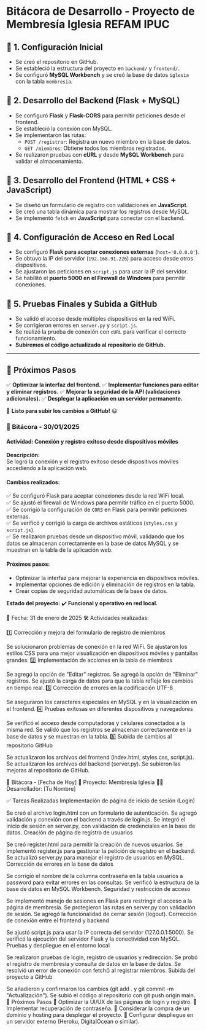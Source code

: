 # Bitácora de Desarrollo - Proyecto de Membresía Iglesia REFAM IPUC

## **📌 1. Configuración Inicial**
- Se creó el repositorio en GitHub.
- Se estableció la estructura del proyecto en `backend/` y `frontend/`.
- Se configuró **MySQL Workbench** y se creó la base de datos `iglesia` con la tabla `membresia`.

## **📌 2. Desarrollo del Backend (Flask + MySQL)**
- Se configuró **Flask** y **Flask-CORS** para permitir peticiones desde el frontend.
- Se estableció la conexión con MySQL.
- Se implementaron las rutas:
  - `POST /registrar`: Registra un nuevo miembro en la base de datos.
  - `GET /miembros`: Obtiene todos los miembros registrados.
- Se realizaron pruebas con **cURL** y desde **MySQL Workbench** para validar el almacenamiento.

## **📌 3. Desarrollo del Frontend (HTML + CSS + JavaScript)**
- Se diseñó un formulario de registro con validaciones en **JavaScript**.
- Se creó una tabla dinámica para mostrar los registros desde MySQL.
- Se implementó `fetch` en **JavaScript** para conectar con el backend.

## **📌 4. Configuración de Acceso en Red Local**
- Se configuró **Flask para aceptar conexiones externas** (`host='0.0.0.0'`).
- Se obtuvo la IP del servidor (`192.168.91.226`) para acceso desde otros dispositivos.
- Se ajustaron las peticiones en `script.js` para usar la IP del servidor.
- Se habilitó el **puerto 5000 en el Firewall de Windows** para permitir conexiones.

## **📌 5. Pruebas Finales y Subida a GitHub**
- Se validó el acceso desde múltiples dispositivos en la red WiFi.
- Se corrigieron errores en `server.py` y `script.js`.
- Se realizó la prueba de conexión con `cURL` para verificar el correcto funcionamiento.
- **Subiremos el código actualizado al repositorio de GitHub.**

---

## **📌 Próximos Pasos**
✅ **Optimizar la interfaz del frontend.**
✅ **Implementar funciones para editar y eliminar registros.**
✅ **Mejorar la seguridad de la API (validaciones adicionales).**
✅ **Desplegar la aplicación en un servidor permanente.**

🚀 **Listo para subir los cambios a GitHub!** 😃

### 📌 Bitácora - 30/01/2025  

#### **Actividad: Conexión y registro exitoso desde dispositivos móviles**  

**Descripción:**  
Se logró la conexión y el registro exitoso desde dispositivos móviles accediendo a la aplicación web.  

#### **Cambios realizados:**  
✅ Se configuró Flask para aceptar conexiones desde la red WiFi local.  
✅ Se ajustó el firewall de Windows para permitir tráfico en el puerto 5000.  
✅ Se corrigió la configuración de `CORS` en Flask para permitir peticiones externas.  
✅ Se verificó y corrigió la carga de archivos estáticos (`styles.css` y `script.js`).  
✅ Se realizaron pruebas desde un dispositivo móvil, validando que los datos se almacenan correctamente en la base de datos MySQL y se muestran en la tabla de la aplicación web.  

#### **Próximos pasos:**  
- Optimizar la interfaz para mejorar la experiencia en dispositivos móviles.  
- Implementar opciones de edición y eliminación de registros en la tabla.  
- Crear copias de seguridad automáticas de la base de datos.  

**Estado del proyecto:** ✔️ **Funcional y operativo en red local.**  

📅 Fecha: 31 de enero de 2025
🛠️ Actividades realizadas:

1️⃣ Corrección y mejora del formulario de registro de miembros

Se solucionaron problemas de conexión en la red WiFi.
Se ajustaron los estilos CSS para una mejor visualización en dispositivos móviles y pantallas grandes.
2️⃣ Implementación de acciones en la tabla de miembros

Se agregó la opción de "Editar" registros.
Se agregó la opción de "Eliminar" registros.
Se ajustó la carga de datos para que la tabla refleje los cambios en tiempo real.
3️⃣ Corrección de errores en la codificación UTF-8

Se aseguraron los caracteres especiales en MySQL y en la visualización en el frontend.
4️⃣ Pruebas exitosas en diferentes dispositivos y navegadores

Se verificó el acceso desde computadoras y celulares conectados a la misma red.
Se validó que los registros se almacenan correctamente en la base de datos y se muestran en la tabla.
5️⃣ Subida de cambios al repositorio GitHub

Se actualizaron los archivos del frontend (index.html, styles.css, script.js).
Se actualizaron los archivos del backend (server.py).
Se subieron las mejoras al repositorio de GitHub.

📅 Bitácora - [Fecha de Hoy]
📌 Proyecto: Membresía Iglesia
👨‍💻 Desarrollador: [Tu Nombre]

✅ Tareas Realizadas
Implementación de página de inicio de sesión (Login)

Se creó el archivo login.html con un formulario de autenticación.
Se agregó validación y conexión con el backend a través de login.js.
Se integró el inicio de sesión en server.py, con validación de credenciales en la base de datos.
Creación de página de registro de usuarios

Se creó register.html para permitir la creación de nuevos usuarios.
Se implementó register.js para gestionar la petición de registro en el backend.
Se actualizó server.py para manejar el registro de usuarios en MySQL.
Corrección de errores en la base de datos

Se corrigió el nombre de la columna contraseña en la tabla usuarios a password para evitar errores en las consultas.
Se verificó la estructura de la base de datos en MySQL Workbench.
Seguridad y restricción de acceso

Se implementó manejo de sesiones en Flask para restringir el acceso a la página de membresía.
Se protegieron las rutas en server.py con validación de sesión.
Se agregó la funcionalidad de cerrar sesión (logout).
Corrección de conexión entre el frontend y backend

Se ajustó script.js para usar la IP correcta del servidor (127.0.0.1:5000).
Se verificó la ejecución del servidor Flask y la conectividad con MySQL.
Pruebas y despliegue en el entorno local

Se realizaron pruebas de login, registro de usuarios y redirección.
Se probó el registro de membresía y consulta de datos en la base de datos.
Se resolvió un error de conexión con fetch() al registrar miembros.
Subida del proyecto a GitHub

Se añadieron y confirmaron los cambios (git add . y git commit -m "Actualización").
Se subió el código al repositorio con git push origin main.
🚀 Próximos Pasos
🔹 Optimizar la UI/UX de las páginas de login y registro.
🔹 Implementar recuperación de contraseña.
🔹 Considerar la compra de un dominio y hosting para desplegar el proyecto.
🔹 Configurar despliegue en un servidor externo (Heroku, DigitalOcean o similar).